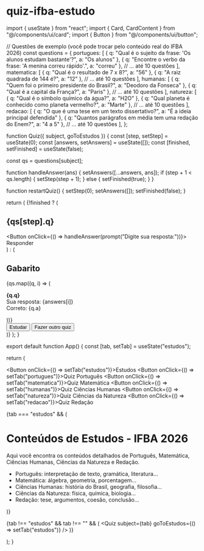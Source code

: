 # quiz-ifba-estudo

import { useState } from "react"; import { Card, CardContent } from "@/components/ui/card"; import { Button } from "@/components/ui/button";

// Questões de exemplo (você pode trocar pelo conteúdo real do IFBA 2026) const questions = { portugues: [ { q: "Qual é o sujeito da frase: 'Os alunos estudam bastante'?", a: "Os alunos" }, { q: "Encontre o verbo da frase: 'A menina correu rápido'.", a: "correu" }, // ... até 10 questões ], matematica: [ { q: "Qual é o resultado de 7 x 8?", a: "56" }, { q: "A raiz quadrada de 144 é?", a: "12" }, // ... até 10 questões ], humanas: [ { q: "Quem foi o primeiro presidente do Brasil?", a: "Deodoro da Fonseca" }, { q: "Qual é a capital da França?", a: "Paris" }, // ... até 10 questões ], natureza: [ { q: "Qual é o símbolo químico da água?", a: "H2O" }, { q: "Qual planeta é conhecido como planeta vermelho?", a: "Marte" }, // ... até 10 questões ], redacao: [ { q: "O que é uma tese em um texto dissertativo?", a: "É a ideia principal defendida" }, { q: "Quantos parágrafos em média tem uma redação do Enem?", a: "4 a 5" }, // ... até 10 questões ], };

function Quiz({ subject, goToEstudos }) { const [step, setStep] = useState(0); const [answers, setAnswers] = useState([]); const [finished, setFinished] = useState(false);

const qs = questions[subject];

function handleAnswer(ans) { setAnswers([...answers, ans]); if (step + 1 < qs.length) { setStep(step + 1); } else { setFinished(true); } }

function restartQuiz() { setStep(0); setAnswers([]); setFinished(false); }

return ( <Card className="p-4"> <CardContent> {!finished ? ( <div> <h2 className="text-xl font-bold mb-2">{qs[step].q}</h2> <Button onClick={() => handleAnswer(prompt("Digite sua resposta:"))}> Responder </Button> </div> ) : ( <div> <h2 className="text-xl font-bold mb-4">Gabarito</h2> {qs.map((q, i) => ( <p key={i}> <strong>{q.q}</strong><br /> Sua resposta: {answers[i]} <br /> Correto: {q.a} </p> ))} <div className="flex gap-2 mt-4"> <Button onClick={goToEstudos}>Estudar</Button> <Button onClick={restartQuiz}>Fazer outro quiz</Button> </div> </div> )} </CardContent> </Card> ); }

export default function App() { const [tab, setTab] = useState("estudos");

return ( <div className="p-6"> <nav className="flex gap-4 mb-6"> <Button onClick={() => setTab("estudos")}>Estudos</Button> <Button onClick={() => setTab("portugues")}>Quiz Português</Button> <Button onClick={() => setTab("matematica")}>Quiz Matemática</Button> <Button onClick={() => setTab("humanas")}>Quiz Ciências Humanas</Button> <Button onClick={() => setTab("natureza")}>Quiz Ciências da Natureza</Button> <Button onClick={() => setTab("redacao")}>Quiz Redação</Button> </nav>

{tab === "estudos" && (
    <Card className="p-4">
      <CardContent>
        <h1 className="text-2xl font-bold mb-4">Conteúdos de Estudos - IFBA 2026</h1>
        <p>
          Aqui você encontra os conteúdos detalhados de Português, Matemática,
          Ciências Humanas, Ciências da Natureza e Redação.
        </p>
        <ul className="list-disc ml-6 mt-2">
          <li>Português: interpretação de texto, gramática, literatura...</li>
          <li>Matemática: álgebra, geometria, porcentagem...</li>
          <li>Ciências Humanas: história do Brasil, geografia, filosofia...</li>
          <li>Ciências da Natureza: física, química, biologia...</li>
          <li>Redação: tese, argumentos, coesão, conclusão...</li>
        </ul>
      </CardContent>
    </Card>
  )}

  {tab !== "estudos" && tab !== "" && (
    <Quiz subject={tab} goToEstudos={() => setTab("estudos")} />
  )}
</div>

); }

